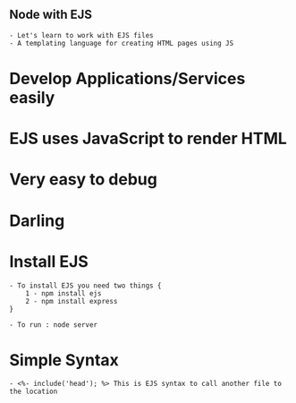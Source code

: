 ## Node with EJS
    - Let's learn to work with EJS files
    - A templating language for creating HTML pages using JS


# Develop Applications/Services easily
# EJS uses JavaScript to render HTML
# Very easy to debug
# Darling
# Install EJS
    - To install EJS you need two things {
        1 - npm install ejs
        2 - npm install express
    }

    - To run : node server
# Simple Syntax
    - <%- include('head'); %> This is EJS syntax to call another file to the location